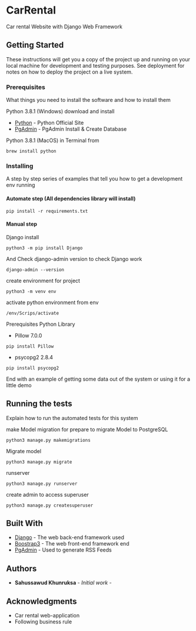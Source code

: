 # CarRental

Car rental Website with Django Web Framework

## Getting Started

These instructions will get you a copy of the project up and running on your local machine for development and testing purposes. See deployment for notes on how to deploy the project on a live system.

### Prerequisites

What things you need to install the software and how to install them

Python 3.8.1 (Windows) download and install 

* [Python]( https://www.python.org ) - Python Official Site
* [PgAdmin]( https://www.pgadmin.org/ ) - PgAdmin Install & Create Database

Python 3.8.1 (MacOS) in Terminal from 
```
brew install python
```

### Installing

A step by step series of examples that tell you how to get a development env running
#### Automate step (All dependencies library will install)
```
pip install -r requirements.txt
```
#### Manual step

Django install

```
python3 -m pip install Django
```

And Check django-admin version to check Django work

```
django-admin --version
```

create environment for project

```
python3 -m venv env
```

activate python environment from env

```
/env/Scrips/activate
```

Prerequisites Python Library
* Pillow 7.0.0
```
pip install Pillow
```
* psycopg2 2.8.4
```
pip install psycopg2
```


End with an example of getting some data out of the system or using it for a little demo

## Running the tests

Explain how to run the automated tests for this system

make Model migration for prepare to migrate Model to PostgreSQL
```
python3 manage.py makemigrations
```
Migrate model
```
python3 manage.py migrate
```
runserver
```
python3 manage.py runserver
```
create admin to access superuser
```
python3 manage.py createsuperuser
```


## Built With

* [Django](https://getbootstrap.com/) - The web back-end framework used
* [Boostrap3](https://getbootstrap.com/) - The web front-end framework end
* [PgAdmin](https://www.pgadmin.org/) - Used to generate RSS Feeds



## Authors

* **Sahussawud Khunruksa** - *Initial work* - 


## Acknowledgments

* Car rental web-application
* Following business rule
